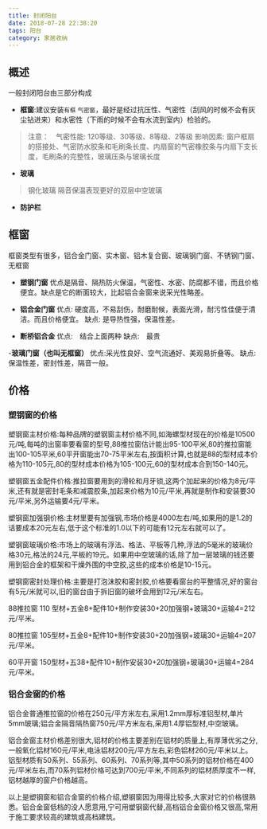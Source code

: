 ```yaml
---
title: 封闭阳台
date: 2018-07-28 22:38:20
tags: 阳台
category: 家居收纳
---
```


## 概述

一般封闭阳台由三部分构成

- **框窗**:建议安装`有框` `气密窗`，最好是经过抗压性、气密性（刮风的时候不会有灰尘钻进来）和水密性（下雨的时候不会有水流到室内）检验的。

> 注意：　气密性能: 120等级、30等级、8等级、2等级
> 影响因素: 窗户框扇的搭接处、气密防水胶条和毛刷条长度、内扇窗的气密橡胶条与内扇下支长度，毛刷条的完整性，玻璃压条与玻璃长度

- **玻璃**
> 钢化玻璃
> 隔音保温表现更好的双层中空玻璃
- **防护栏**
<!-- more -->
## 框窗

框窗类型有很多，铝合金门窗、实木窗、铝木复合窗、玻璃钢门窗、不锈钢门窗、无框窗

- **塑钢门窗** 
优点是隔音、隔热防火保温，气密性、水密、防腐都不错，而且价格便宜。缺点是它的断面较大，比起铝合金窗来说采光性略差。
- **铝合金门窗**
优点: 硬度高，不易刮伤，耐磨耐候，表面光滑，耐污性佳便于清洁。而且价格便宜。
缺点: 是导热性强，保温性差。

- **断桥铝合金**
优点:　结合上面两种
缺点:　最贵

-**玻璃门窗（也叫无框窗）**
优点:采光性良好、空气流通好、美观易折叠等。
缺点:保温性差，密封性差，隔音一般。


##  价格

### 塑钢窗的价格

塑钢窗主材价格:每种品牌的塑钢窗主材价格不同,如海螺型材现在的价格是10500元/吨,每吨的出窗率要看窗的型号,88推拉窗估计能出95-100平米,80的推拉窗能出100-105平米,60平开窗能出70-75平米左右,按面积计算,也就是88的型材成本价格为110-105元,80的型材成本价格为105-100元,60的型材成本合到150-140元。

塑钢窗五金配件价格:推拉窗要用到的滑轮和月牙锁,这两个加起来的价格为8元/平米,还有就是密封毛条和减震胶条,加起来价格为10元/平米,再就是制作和安装要30元/平米,另外运输要4元/平米。

塑钢窗加强钢价格:主材里要有加强钢,市场价格是4000左右/吨,如果用的是1.2的话要成本20元左右,低于这个标准的1.0以下的可能有12元左右就可以了。

塑钢窗玻璃价格:市场上的玻璃有浮法、格法、平板等几种,浮法的5毫米的玻璃价格30元,格法的24元,平板的19元。如果用中空玻璃的话,除了加一层玻璃的钱还要用到铝合金的框架和干燥外围的中空胶,这些的成本价格是10-15元。

塑钢窗密封处理价格:主要是打泡沫胶和密封胶,价格要看窗台的平整情况,好的窗台有5元/米就可以,旧的窗台由于拆旧窗的破坏会用到12元/米左右。

88推拉窗 110 型材+五金8+配件10+制作安装30+20加强钢+玻璃30+运输4=212元/平米。

80推拉窗 105型材+五金8+配件10+制作安装30+20加强钢+玻璃30+运输4=207元/平米。

60平开窗 150型材+五38+配件10+制作安装30+20加强钢+玻璃30+运输4=284元/平米。

### 铝合金窗的价格

铝合金普通推拉窗的价格在250元/平方米左右,采用1.2mm厚标准铝型材,单片5mm玻璃;铝合金隔音隔热窗750元/平方米左右,采用1.4厚铝型材,中空玻璃。

铝合金窗主材价格差别很大,铝材的价格主要差别在铝材的质量上,有厚薄优劣之分,一般氧化铝材160元/平米,电泳铝材200元/平方左右,彩色铝材260元/平米以上。铝型材质有50系列、55系列、60系列、70系列等,其中50系列的铝材价格在400元/平米左右,而70系列铝材价格可达到700元/平米,不同系列的铝材质厚度不一样,铝材越厚的窗户价格越高。

以上是塑钢窗和铝合金窗的价格介绍,塑钢窗因为用得比较多,大家对它的价格很熟悉。铝合金窗低档的没人愿意用,宁可用塑钢窗代替,高档铝合金窗价格又很高,常用于施工要求较高的建筑或高档建筑。